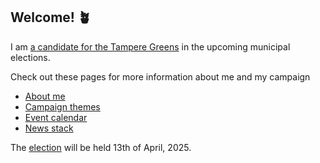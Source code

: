 ## Welcome! &#129716;

I am [a candidate for the Tampere Greens](https://www.tampereenvihreat.fi/kuntavaalit24/?kieli=fi&vaali=kuntavaalit-2025&kunta=k837) in the upcoming municipal elections.

Check out these pages for more information about me and my campaign
- [About me](/page/about/)
- [Campaign themes](/page/politik/)
- [Event calendar](/page/res/event-calendar/)
- [News stack](/page/res/news-stack/)


The [election](https://vaalit.fi/en/county-elections-and-municipal-elections) will be held 13th of April, 2025.